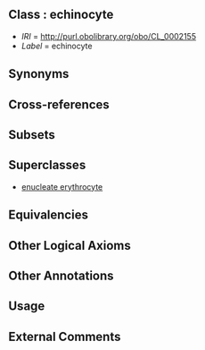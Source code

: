 
## Class : echinocyte

 * *IRI* = http://purl.obolibrary.org/obo/CL_0002155
 * *Label* = echinocyte

## Synonyms


## Cross-references


## Subsets


## Superclasses

 * [enucleate erythrocyte](../../CL/95/CL_0000595.md)

## Equivalencies


## Other Logical Axioms


## Other Annotations


## Usage


## External Comments

